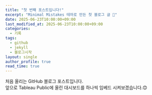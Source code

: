 ```yaml
---
title: "첫 번째 포스트입니다!"
excerpt: "Minimal Mistakes 테마로 만든 첫 블로그 글 🎉"
date: 2025-06-23T10:00:00+09:00
last_modified_at: 2025-06-23T10:00:00+09:00
categories:
  - 기록
tags:
  - github
  - jekyll
  - 블로그시작
layout: single
author_profile: true
read_time: true
---
```


처음 올리는 GitHub 블로그 포스트입니다.  
앞으로 Tableau Public에 올린 대시보드를 하나씩 임베드 시켜보겠습니다.😊